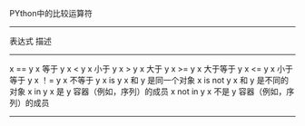PYthon中的比较运算符
***
表达式                                 描述
***
x == y                              x 等于 y
x < y                               x 小于 y
x > y                               x 大于 y
x >= y                              x 大于等于 y
x <= y                              x 小于等于 y
x ！= y                             x 不等于 y
x is y                              x 和 y 是同一个对象
x is not y                          x 和 y 是不同的对象
x in y                              x 是 y 容器（例如，序列）的成员
x not in y                          x 不是 y 容器（例如，序列）的成员
***